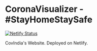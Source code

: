 # CoronaVisualizer - #StayHomeStaySafe

[![Netlify Status](https://api.netlify.com/api/v1/badges/c6d65259-b62e-4e78-ac63-81b6df831fd4/deploy-status)](https://app.netlify.com/sites/covindia/deploys)

CovIndia's Website. Deployed on Netlify.
